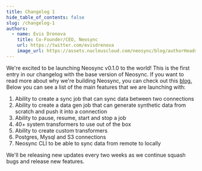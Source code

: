```yaml
---
title: Changelog 1
hide_table_of_contents: false
slug: /changelog-1
authors:
  - name: Evis Drenova
    title: Co-Founder/CEO, Neosync
    url: https://twitter.com/evisdrenova
    image_url: https://assets.nucleuscloud.com/neosync/blog/authorHeadshots/evis.png
---
```


We're excited to be launching Neosync v0.1.0 to the world! This is the first entry in our changelog with the base version of Neosync. If you want to read more about why we're building Neosync, you can check out this [blog.](https://neosync.dev/blog/introducing-neosync) Below you can see a list of the main features that we are launching with:

1. Ability to create a sync job that can sync data between two connections
2. Ability to create a data gen job that can generate synthetic data from scratch and push it into a connection
3. Ability to pause, resume, start and stop a job
4. 40+ system transformers to use out of the box
5. Ability to create custom transformers
6. Postgres, Mysql and S3 connections
7. Neosync CLI to be able to sync data from remote to locally

We'll be releasing new updates every two weeks as we continue squash bugs and release new features.

